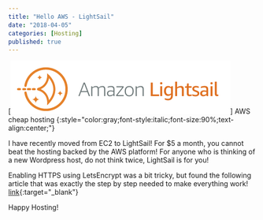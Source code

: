 ```yaml
---
title: "Hello AWS - LightSail"
date: "2018-04-05"
categories: [Hosting]
published: true
---
```


[![](images/LightSail.png)]
AWS cheap hosting
{:style="color:gray;font-style:italic;font-size:90%;text-align:center;"}

I have recently moved from EC2 to LightSail! For $5 a month, you cannot beat the hosting backed by the AWS platform! For anyone who is thinking of a new Wordpress host, do not think twice, LightSail is for you!

Enabling HTTPS using LetsEncrypt was a bit tricky, but found the following article that was exactly the step by step needed to make everything work! 
[link](https://metablogue.com/enable-lets-encrypt-ssl-aws-lightsail/){:target="_blank"}

Happy Hosting!
